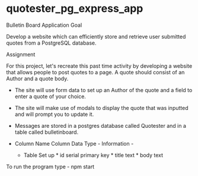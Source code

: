 # quotester_pg_express_app

Bulletin Board Application
Goal

Develop a website which can efficiently store and retrieve user submitted quotes from a PostgreSQL database.

Assignment


For this project, let's recreate this past time activity by developing a website that allows people to post quotes to a page. A quote should consist of an Author and a quote body.

   - The site will use form data to set up an Author of the quote and a field to enter a quote of your choice.

   - The site will make use of modals to display the quote that was inputted and will prompt you to update it.

   - Messages are stored in a postgres database called Quotester and in a table called bulletinboard.

   - Column Name	Column Data Type - Information -
       - Table Set up
              *  id	serial primary key
              *  title	text
              *  body	text

To run the program type - npm start
